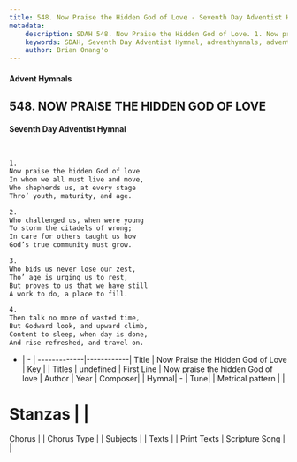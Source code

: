 ```yaml
---
title: 548. Now Praise the Hidden God of Love - Seventh Day Adventist Hymnal
metadata:
    description: SDAH 548. Now Praise the Hidden God of Love. 1. Now praise the hidden God of love In whom we all must live and move, Who shepherds us, at every stage Thro’ youth, maturity, and age.
    keywords: SDAH, Seventh Day Adventist Hymnal, adventhymnals, advent hymnals, Now Praise the Hidden God of Love, Now praise the hidden God of love 
    author: Brian Onang'o
---
```


#### Advent Hymnals
## 548. NOW PRAISE THE HIDDEN GOD OF LOVE
#### Seventh Day Adventist Hymnal

```txt


1.
Now praise the hidden God of love
In whom we all must live and move,
Who shepherds us, at every stage
Thro’ youth, maturity, and age.

2.
Who challenged us, when were young
To storm the citadels of wrong;
In care for others taught us how
God’s true community must grow.

3.
Who bids us never lose our zest,
Tho’ age is urging us to rest,
But proves to us that we have still
A work to do, a place to fill.

4.
Then talk no more of wasted time,
But Godward look, and upward climb,
Content to sleep, when day is done,
And rise refreshed, and travel on.


```

- |   -  |
-------------|------------|
Title | Now Praise the Hidden God of Love |
Key |  |
Titles | undefined |
First Line | Now praise the hidden God of love |
Author | 
Year | 
Composer|  |
Hymnal|  - |
Tune|  |
Metrical pattern | |
# Stanzas |  |
Chorus |  |
Chorus Type |  |
Subjects |  |
Texts |  |
Print Texts | 
Scripture Song |  |
  
